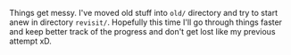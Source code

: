 Things get messy. I've moved old stuff into `old/` directory and
try to start anew in directory `revisit/`. Hopefully this time I'll go
through things faster and keep better track of the progress and
don't get lost like my previous attempt xD.

